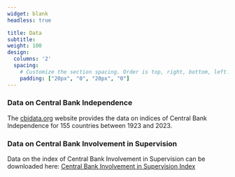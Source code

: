 ```yaml
---
widget: blank
headless: true

title: Data
subtitle: 
weight: 100
design:
  columns: '2'
  spacing:
    # Customize the section spacing. Order is top, right, bottom, left.
    padding: ["20px", "0", "20px", "0"]    
---
```


### Data on Central Bank Independence 

The [cbidata.org](https://cbidata.org) website provides the data on indices of Central Bank Independence for 155 countries between 1923 and 2023.

### Data on Central Bank Involvement in Supervision

Data on the index of Central Bank Involvement in Supervision can be downloaded here: [Central Bank Involvement in Supervision Index](files/ejpe2018_dta.dta)

